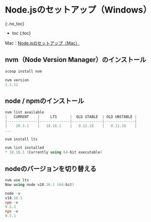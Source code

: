# Node.jsのセットアップ（Windows）
{:.no_toc}

* toc
{:toc}

Mac：[Node.jsのセットアップ（Mac）](https://hainet50b.github.io/nodejs/nodejs-setup-mac)

## nvm（Node Version Manager）のインストール
```powershell
scoop install nvm

nvm version
1.1.11
```

## node / npmのインストール
```powershell
nvm list available
|   CURRENT    |     LTS      |  OLD STABLE  | OLD UNSTABLE |
|--------------|--------------|--------------|--------------|
|    20.3.1    |   18.16.1    |   0.12.18    |   0.11.16    |
...

nvm install lts

nvm list installed
* 18.16.1 (Currently using 64-bit executable)
```

## nodeのバージョンを切り替える
```powershell
nvm use lts
Now using node v18.16.1 (64-bit)

node -v
v18.16.1
npm -v
9.5.1
npx -v
9.5.1
```

